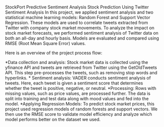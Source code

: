 StockPort Predictive Sentiment Analysis
Stock Prediction Using Twitter Sentiment Analysis In this project, we applied sentiment analysis and two statistical machine learning models: Random Forest and Support Vector Regression. These models are used to correlate tweets extracted from Twitter with company stock market movements. To analyze the impact on stock market forecasts, we performed sentiment analysis of Twitter data on both an all-day and hourly basis. Models are evaluated and compared using RMSE (Root Mean Square Error) values.

Here is an overview of the project process flow:

*Data collection and analysis: Stock market data is collected using the yfinance API and tweets are retrieved from Twitter using the GetOldTweets API. This step pre-processes the tweets, such as removing stop words and hyperlinks. * Sentiment analysis: VADER conducts sentiment analysis of tweets. Here, each tweet is given a sentiment score that determines whether the tweet is positive, negative, or neutral. *Processing: Rows with missing values, such as price values, are processed further. The data is split into training and test data along with mood values ​​and fed into the model. *Applying Regression Models: To predict stock market prices, this project used regression models of random forests and support vectors. We then use the RMSE score to validate model efficiency and analyze which model performs better on the dataset we used.
